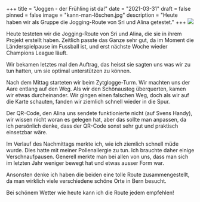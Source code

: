 +++
title = "Joggen - der Frühling ist da!"
date = "2021-03-31"
draft = false
pinned = false
image = "kann-man-löschen.jpg"
description = "Heute haben wir als Gruppe die Jogging-Route von Sri und Alina getestet."
+++
![](kann-man-löschen.jpg)

Heute testeten wir die Jogging-Route von Sri und Alina, die sie in ihrem Projekt erstellt haben. Zeitlich passte das Ganze sehr gut, da im Moment die Länderspielpause im Fussball ist, und erst nächste Woche wieder Champions League läuft.

Wir bekamen letztes mal den Auftrag, das heisst sie sagten uns was wir zu tun hatten, um sie optimal unterstützen zu können.

Nach dem Mittag starteten wir beim Zytglogge-Turm. Wir machten uns der Aare entlang auf den Weg. Als wir den Schönausteg überquerten, kamen wir etwas durcheinander. Wir gingen einen falschen Weg, doch als wir auf die Karte schauten, fanden wir ziemlich schnell wieder in die Spur.

Der QR-Code, den Alina uns sendete funktionierte nicht (auf Svens Handy), wir wissen nicht woran es gelegen hat, aber das sollte man anpassen, da ich persönlich denke, dass der QR-Code sonst sehr gut und praktisch einsetzbar wäre.

Im Verlauf des Nachmittags merkte ich, wie ich ziemlich schnell müde wurde. Dies hatte mit meiner Pollenallergie zu tun. Ich brauchte daher einige Verschnaufpausen. Generell merkte man bei allen von uns, dass man sich im letzten Jahr weniger bewegt hat und etwas ausser Form war. 

Ansonsten denke ich haben die beiden eine tolle Route zusammengestellt, da man wirklich viele verschiedene schöne Orte in Bern besucht. 

Bei schönem Wetter wie heute kann ich die Route jedem empfehlen!